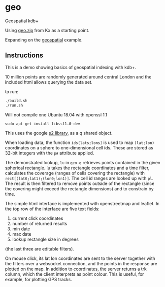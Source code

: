 # geo
Geospatial kdb+

Using [geo.zip](https://github.com/KxSystems/kdb/blob/master/e/geo.zip) from Kx as a starting point.

Expanding on the [geospatial](https://code.kx.com/q/cookbook/geospatial/) example.

## Instructions

This is a demo showing basics of geospatial indexing with kdb+.

10 million points are randomly generated around central London and the included html allows querying the data set.

to run:

```bash
./build.sh
./run.sh
```

Will not compile one Ubuntu 18.04 with openssl 1.1

```
sudo apt-get install libssl1.0-dev
```

This uses the google [s2 library](http://blog.christianperone.com/2015/08/googles-s2-geometry-on-the-sphere-cells-and-hilbert-curve/), as a q shared object.

When loading data, the function `ids[lats;lons]` is used to map `(lat;lon)` coordinates on a sphere to one-dimensional cell ids. These are stored as 32-bit integers with the `p#` attribute applied.

The demonstrated lookup, `lu` in `geo.q` retrieves points contained in the given spherical rectangle.
lu takes the rectangle coordinates and a time filter, calculates the coverage (ranges of cells covering the rectangle) with `rect[(lat0;lat1);(lon0;lon1)]`.
The cell id ranges are looked up with `pl`. The result is then filtered to remove points outside of the rectangle (since the covering might exceed the rectangle dimensions) and to constrain by time.

The simple html interface is implemented with openstreetmap and leaflet. In the top row of the interface are five text fields: 
1. current click coordinates
1. number of returned results
1. min date
1. max date
1. lookup rectangle size in degrees

(the last three are editable filters).

On mouse click, its lat lon coordinates are sent to the server together with the filters over a websocket connection, and the points in the response are plotted on the map. In addition to coordinates, the server returns a trk column, which the client interprets as point colour. This is useful, for example, for plotting GPS tracks.
